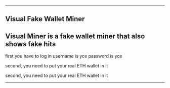 ---------------------------------------------------------------
Visual Fake Wallet Miner
---------------------------------------------------------------
Visual Miner is a fake wallet miner that also shows fake hits
---------------------------------------------------------------

first you have to log in username is yce password is yce

second, you need to put your real ETH wallet in it

second, you need to put your real ETH wallet in it

---------------------------------------------------------------